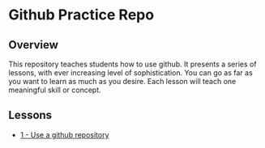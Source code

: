 # Github Practice Repo

## Overview

This repository teaches students how to use github. 
It presents a series of lessons, with ever increasing level of sophistication.
You can go as far as you want to learn as much as you desire.
Each lesson will teach one meaningful skill or concept.

## Lessons
* [1 - Use a github repository](Lesson-01.md)

